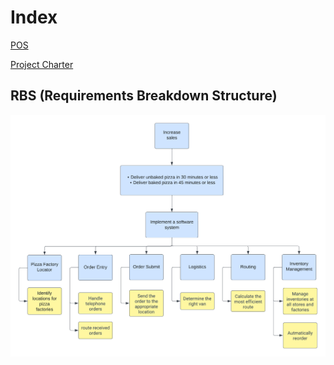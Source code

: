 # Index
[POS](project-overview-statement.md)

[Project Charter](project-charter.md)

## RBS (Requirements Breakdown Structure)
![RBS image](RBS.png)
